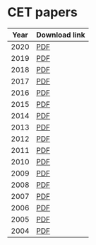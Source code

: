 # CET papers 

|Year|Download link|
|-|-|
|2020|[PDF](https://github.com/KaveriBridge/CET/raw/main/chemistry/kcet-2020-chemistry.pdf)|
|2019|[PDF](https://github.com/KaveriBridge/CET/raw/main/chemistry/kcet-2019-chemistry.pdf)|
|2018|[PDF](https://github.com/KaveriBridge/CET/raw/main/chemistry/kcet-2018-chemistry.pdf)|
|2017|[PDF](https://github.com/KaveriBridge/CET/raw/main/chemistry/kcet-2017-chemistry.pdf)|
|2016|[PDF](https://github.com/KaveriBridge/CET/raw/main/chemistry/kcet-2016-chemistry.pdf)|
|2015|[PDF](https://github.com/KaveriBridge/CET/raw/main/chemistry/kcet-2015-chemistry.pdf)|
|2014|[PDF](https://github.com/KaveriBridge/CET/raw/main/chemistry/kcet-2014-chemistry.pdf)|
|2013|[PDF](https://github.com/KaveriBridge/CET/raw/main/chemistry/kcet-2013-chemistry.pdf)|
|2012|[PDF](https://github.com/KaveriBridge/CET/raw/main/chemistry/kcet-2012-chemistry.pdf)|
|2011|[PDF](https://github.com/KaveriBridge/CET/raw/main/chemistry/kcet-2011-chemistry.pdf)|
|2010|[PDF](https://github.com/KaveriBridge/CET/raw/main/chemistry/kcet-2010-chemistry.pdf)|
|2009|[PDF](https://github.com/KaveriBridge/CET/raw/main/chemistry/kcet-2009-chemistry.pdf)|
|2008|[PDF](https://github.com/KaveriBridge/CET/raw/main/chemistry/kcet-2008-chemistry.pdf)|
|2007|[PDF](https://github.com/KaveriBridge/CET/raw/main/chemistry/kcet-2007-chemistry.pdf)|
|2006|[PDF](https://github.com/KaveriBridge/CET/raw/main/chemistry/kcet-2006-chemistry.pdf)|
|2005|[PDF](https://github.com/KaveriBridge/CET/raw/main/chemistry/kcet-2005-chemistry.pdf)|
|2004|[PDF](https://github.com/KaveriBridge/CET/raw/main/chemistry/kcet-2004-chemistry.pdf)|

